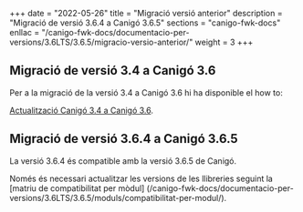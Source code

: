 +++
date        = "2022-05-26"
title       = "Migració versió anterior"
description = "Migració de versió 3.6.4 a Canigó 3.6.5"
sections    = "canigo-fwk-docs"
enllac		= "/canigo-fwk-docs/documentacio-per-versions/3.6LTS/3.6.5/migracio-versio-anterior/"
weight		= 3
+++

## Migració de versió 3.4 a Canigó 3.6

Per a la migració de la versió 3.4 a Canigó 3.6 hi ha disponible el how to:

[Actualització Canigó 3.4 a Canigó 3.6](/howtos/2021-10-Howto-Actualitzacio_Canigo3_4_Canigo3_6/).

## Migració de versió 3.6.4 a Canigó 3.6.5

La versió 3.6.4 és compatible amb la versió 3.6.5 de Canigó.

Només és necessari actualitzar les versions de les llibreries seguint la [matriu de compatibilitat per mòdul]
(/canigo-fwk-docs/documentacio-per-versions/3.6LTS/3.6.5/moduls/compatibilitat-per-modul/).